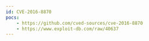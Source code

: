 ```yaml
---
id: CVE-2016-8870
pocs:
    - https://github.com/cved-sources/cve-2016-8870
    - https://www.exploit-db.com/raw/40637
---
```

